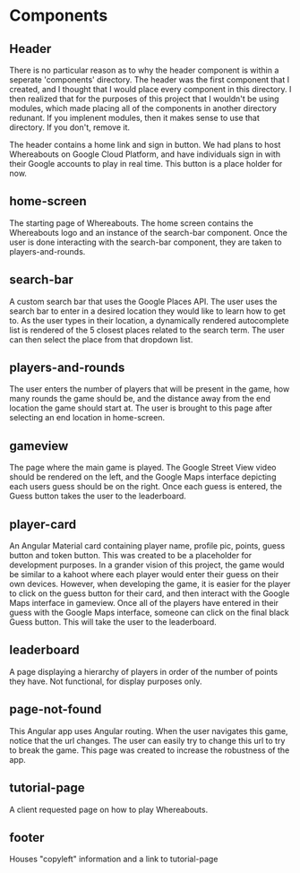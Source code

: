 # Components

## Header 
There is no particular reason as to why the header component is within a seperate 'components' directory. The header was the first component that I created, and I thought that I would place every component in this directory. I then realized that for the purposes of this project that I wouldn't be using modules, which made placing all of the components in another directory redunant. If you implenent modules, then it makes sense to use that directory. If you don't, remove it. 

The header contains a home link and sign in button. We had plans to host Whereabouts on Google Cloud Platform, and have individuals sign in with their Google accounts to play in real time. This button is a place holder for now. 

## home-screen
The starting page of Whereabouts. The home screen contains the Whereabouts logo and an instance of the search-bar component. Once the user is done interacting with the search-bar component, they are taken to players-and-rounds.

## search-bar
A custom search bar that uses the Google Places API. The user uses the search bar to enter in a desired location they would like to learn how to get to. As the user types in their location, a dynamically rendered autocomplete list is rendered of the 5 closest places related to the search term. The user can then select the place from that dropdown list. 

## players-and-rounds
The user enters the number of players that will be present in the game, how many rounds the game should be, and the distance away from the end location the game should start at. The user is brought to this page after selecting an end location in home-screen. 

## gameview
The page where the main game is played. The Google Street View video should be rendered on the left, and the Google Maps interface depicting each users guess should be on the right. Once each guess is entered, the Guess button takes the user to the leaderboard. 

## player-card
An Angular Material card containing player name, profile pic, points, guess button and token button. This was created to be a placeholder for development purposes. In a grander vision of this project, the game would be similar to a kahoot where each player would enter their guess on their own devices. However, when developing the game, it is easier for the player to click on the guess button for their card, and then interact with the Google Maps interface in gameview. Once all of the players have entered in their guess with the Google Maps interface, someone can click on the final black Guess button. This will take the user to the leaderboard. 

## leaderboard
A page displaying a hierarchy of players in order of the number of points they have. Not functional, for display purposes only.

## page-not-found
This Angular app uses Angular routing. When the user navigates this game, notice that the url changes. The user can easily try to change this url to try to break the game. This page was created to increase the robustness of the app. 

## tutorial-page
A client requested page on how to play Whereabouts.

## footer
Houses "copyleft" information and a link to tutorial-page

